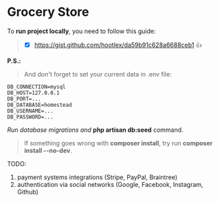 # Grocery Store

To **run project locally**, you need to follow this guide: 
> - [x] https://gist.github.com/hootlex/da59b91c628a6688ceb1 :+1:

**P.S.:**  
> And don't forget to set your current data in .env file:
```
DB_CONNECTION=mysql
DB_HOST=127.0.0.1
DB_PORT=...
DB_DATABASE=homestead
DB_USERNAME=...
DB_PASSWORD=...
```
*Run database migrations and* **php artisan db:seed** command.
> If something goes wrong with **composer install**, try run **composer install --no-dev**.

TODO: 
1) payment systems integrations (Stripe, PayPal, Braintree)
2) authentication via social networks (Google, Facebook, Instagram, Github)
